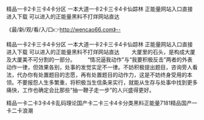 精品一卡2卡三卡4卡分区
一本大道一卡2卡三卡4卡仙踪林
正能量网站入口直接进入下载
可以进入的正能量黑料不打烊网站直达


《最/新/观/看/入/口👉http://wencao66.com》--

精品一卡2卡三卡4卡分区
一本大道一卡2卡三卡4卡仙踪林
正能量网站入口直接进入下载
可以进入的正能量黑料不打烊网站直达
　　大厦里的石头，是构成大厦及大厦美不可分割的一部分。
　　“情况逼我动作”与“我要积极反击”两者的外表动作一律，但效果各别，处事的发觉实足不一律。不妨积极提出题目，咨询旁人看法，代办你有处置题目的志愿，再有处置题目的动作力，这是不妨终身受用的本领。不要报怨人生多繁重，将积极当生信条来实行，就能从生存与处事中找到更多痛快，工作也确定会比那些“抽一鞭子走一步”的人兴盛得更好。





精品一卡二卡3卡4卡乱码理论国产卡二卡三卡4卡分类黑料正能量7181精品国产一卡二卡浪潮
